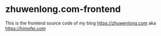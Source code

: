 # zhuwenlong.com-frontend
This is the frontend source code of my blog https://zhuwenlong.com aka https://himofei.com
